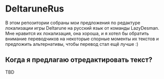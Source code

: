 # DeltaruneRus
В этом репозитории собраны мои предложения по редактуре локализации игры Deltarune на русский язык от команды LazyDesman. Мне нравится их локализация, она хороша, и я хотел бы обратить внимание переводчиков на некоторые спорные моменты их текстов и предложить альтернативы, чтобы перевод стал ещё лучше :) 

## Когда я предлагаю отредактировать текст?
TBD
